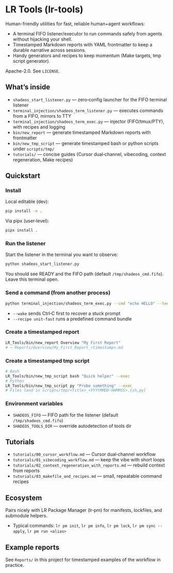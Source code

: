 # LR Tools (lr-tools)

Human-friendly utilities for fast, reliable human+agent workflows:
- A terminal FIFO listener/executor to run commands safely from agents without hijacking your shell.
- Timestamped Markdown reports with YAML frontmatter to keep a durable narrative across sessions.
- Handy generators and recipes to keep momentum (Make targets, tmp script generator).

Apache-2.0. See `LICENSE`.

## What’s inside
- `shadeos_start_listener.py` — zero‑config launcher for the FIFO terminal listener
- `terminal_injection/shadeos_term_listener.py` — executes commands from a FIFO, mirrors to TTY
- `terminal_injection/shadeos_term_exec.py` — injector (FIFO/tmux/PTY), with recipes and logging
- `bin/new_report` — generate timestamped Markdown reports with frontmatter
- `bin/new_tmp_script` — generate timestamped bash or python scripts under `scripts/tmp/`
- `tutorials/` — concise guides (Cursor dual‑channel, vibecoding, context regeneration, Make recipes)

## Quickstart

### Install
Local editable (dev):
```bash
pip install -e .
```

Via pipx (user‑level):
```bash
pipx install .
```

### Run the listener
Start the listener in the terminal you want to observe:
```bash
python shadeos_start_listener.py
```
You should see READY and the FIFO path (default `/tmp/shadeos_cmd.fifo`). Leave this terminal open.

### Send a command (from another process)
```bash
python terminal_injection/shadeos_term_exec.py --cmd "echo HELLO" --tee-log /tmp/shadeos.log --wake
```
- `--wake` sends Ctrl‑C first to recover a stuck prompt
- `--recipe unit-fast` runs a predefined command bundle

### Create a timestamped report
```bash
LR_Tools/bin/new_report Overview "My First Report"
# → Reports/Overview/My_First_Report_<timestamp>.md
```

### Create a timestamped tmp script
```bash
# Bash
LR_Tools/bin/new_tmp_script bash "Quick helper" --exec
# Python
LR_Tools/bin/new_tmp_script py "Probe something" --exec
# Files land in scripts/tmp/<Title>_<YYYYMMDD-HHMMSS>.{sh,py}
```

### Environment variables
- `SHADEOS_FIFO` — FIFO path for the listener (default `/tmp/shadeos_cmd.fifo`)
- `SHADEOS_TOOLS_DIR` — override autodetection of tools dir

## Tutorials
- `tutorials/00_cursor_workflow.md` — Cursor dual‑channel workflow
- `tutorials/01_vibecoding_workflow.md` — keep the vibe with short loops
- `tutorials/02_context_regeneration_with_reports.md` — rebuild context from reports
- `tutorials/03_makefile_and_recipes.md` — small, repeatable command recipes

## Ecosystem
Pairs nicely with LR Package Manager (lr‑pm) for manifests, lockfiles, and submodule helpers.
- Typical commands: `lr pm init`, `lr pm info`, `lr pm lock`, `lr pm sync --apply`, `lr pm run <alias>`

## Example reports
See `Reports/` in this project for timestamped examples of the workflow in practice.
